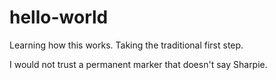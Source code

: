 # hello-world
Learning how this works. Taking the traditional first step.

I would not trust a permanent marker that doesn't say Sharpie.

